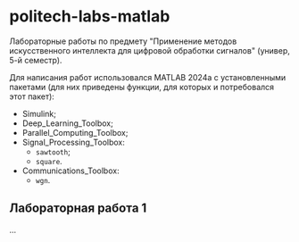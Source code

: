 # politech-labs-matlab

Лабораторные работы по предмету "Применение методов искусственного интеллекта для цифровой обработки сигналов" (универ, 5-й семестр).

Для написания работ использовался MATLAB 2024a с установленными пакетами (для них приведены функции, для которых и потребовался этот пакет):

- Simulink;
- Deep_Learning_Toolbox;
- Parallel_Computing_Toolbox;
- Signal_Processing_Toolbox:
  - `sawtooth`;
  - `square`.
- Communications_Toolbox:
  - `wgn`.

## Лабораторная работа 1

...